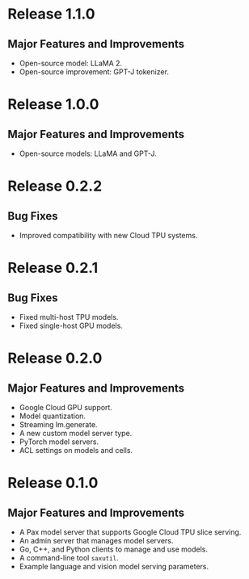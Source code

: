 # Release 1.1.0

## Major Features and Improvements

*   Open-source model: LLaMA 2.
*   Open-source improvement: GPT-J tokenizer.

# Release 1.0.0

## Major Features and Improvements

*   Open-source models: LLaMA and GPT-J.

# Release 0.2.2

## Bug Fixes

*   Improved compatibility with new Cloud TPU systems.

# Release 0.2.1

## Bug Fixes

*   Fixed multi-host TPU models.
*   Fixed single-host GPU models.

# Release 0.2.0

## Major Features and Improvements

*   Google Cloud GPU support.
*   Model quantization.
*   Streaming lm.generate.
*   A new custom model server type.
*   PyTorch model servers.
*   ACL settings on models and cells.

# Release 0.1.0

## Major Features and Improvements

*   A Pax model server that supports Google Cloud TPU slice serving.
*   An admin server that manages model servers.
*   Go, C++, and Python clients to manage and use models.
*   A command-line tool `saxutil`.
*   Example language and vision model serving parameters.

